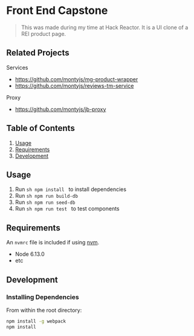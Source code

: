 # Front End Capstone


> This was made during my time at Hack Reactor. It is a UI clone of a REI product page.

## Related Projects

Services
  - https://github.com/montyjs/mg-product-wrapper
  - https://github.com/montyjs/reviews-tm-service

Proxy
  - https://github.com/montyjs/jb-proxy

## Table of Contents

1. [Usage](#Usage)
1. [Requirements](#requirements)
1. [Development](#development)

## Usage

1. Run ```sh npm install ``` to install dependencies
2. Run ```sh npm run build-db ```
3. Run ```sh npm run seed-db ```
4. Run ```sh npm run test ``` to test components

## Requirements

An `nvmrc` file is included if using [nvm](https://github.com/creationix/nvm).

- Node 6.13.0
- etc

## Development

### Installing Dependencies

From within the root directory:

```sh
npm install -g webpack
npm install
```

